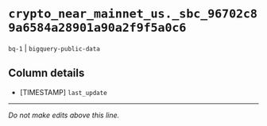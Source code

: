 # `crypto_near_mainnet_us._sbc_96702c89a6584a28901a90a2f9f5a0c6`
`bq-1` | `bigquery-public-data`

## Column details
* [TIMESTAMP] `last_update`

-------------------------------------------------------------------------------
*Do not make edits above this line.*
